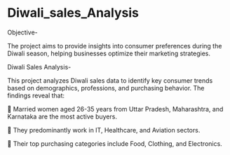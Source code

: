 # Diwali_sales_Analysis

Objective-

The project aims to provide insights into consumer preferences during the Diwali season, helping businesses optimize their marketing strategies.

Diwali Sales Analysis-

This project analyzes Diwali sales data to identify key consumer trends based on demographics, professions, and purchasing behavior. The findings reveal that:

🔹 Married women aged 26-35 years from Uttar Pradesh, Maharashtra, and Karnataka are the most active buyers.

🔹 They predominantly work in IT, Healthcare, and Aviation sectors.

🔹 Their top purchasing categories include Food, Clothing, and Electronics.

